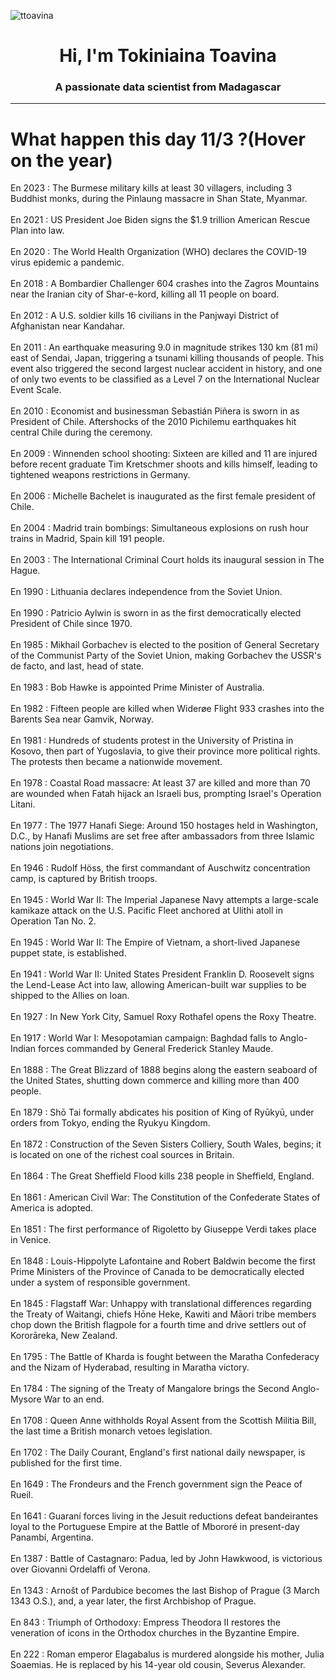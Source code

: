 
<p align="left"> <img src="https://komarev.com/ghpvc/?username=ttoavina&label=Profile%20views&color=0e75b6&style=flat" alt="ttoavina" /> </p>
<h1 align="center">Hi, I'm Tokiniaina Toavina</h1>
<h3 align="center">A passionate data scientist from Madagascar</h3>
    
<hr/>
<h1> What happen this day 11/3 ?(Hover on the year)</h1>

En 2023 : The Burmese military kills at least 30 villagers, including 3 Buddhist monks, during the Pinlaung massacre in Shan State, Myanmar.
<br/><br/>
En 2021 : US President Joe Biden signs the $1.9 trillion American Rescue Plan into law.
<br/><br/>
En 2020 : The World Health Organization (WHO) declares the COVID-19 virus epidemic a pandemic.
<br/><br/>
En 2018 : A Bombardier Challenger 604 crashes into the Zagros Mountains near the Iranian city of Shar-e-kord, killing all 11 people on board.
<br/><br/>
En 2012 : A U.S. soldier kills 16 civilians in the Panjwayi District of Afghanistan near Kandahar.
<br/><br/>
En 2011 : An earthquake measuring 9.0 in magnitude strikes 130 km (81 mi) east of Sendai, Japan, triggering a tsunami killing thousands of people. This event also triggered the second largest nuclear accident in history, and one of only two events to be classified as a Level 7 on the International Nuclear Event Scale.
<br/><br/>
En 2010 : Economist and businessman Sebastián Piñera is sworn in as President of Chile. Aftershocks of the 2010 Pichilemu earthquakes hit central Chile during the ceremony.
<br/><br/>
En 2009 : Winnenden school shooting: Sixteen are killed and 11 are injured before recent graduate Tim Kretschmer shoots and kills himself, leading to tightened weapons restrictions in Germany.
<br/><br/>
En 2006 : Michelle Bachelet is inaugurated as the first female president of Chile.
<br/><br/>
En 2004 : Madrid train bombings: Simultaneous explosions on rush hour trains in Madrid, Spain kill 191 people.
<br/><br/>
En 2003 : The International Criminal Court holds its inaugural session in The Hague.
<br/><br/>
En 1990 : Lithuania declares independence from the Soviet Union.
<br/><br/>
En 1990 : Patricio Aylwin is sworn in as the first democratically elected President of Chile since 1970.
<br/><br/>
En 1985 : Mikhail Gorbachev is elected to the position of General Secretary of the Communist Party of the Soviet Union, making Gorbachev the USSR's de facto, and last, head of state.
<br/><br/>
En 1983 : Bob Hawke is appointed Prime Minister of Australia.
<br/><br/>
En 1982 : Fifteen people are killed when Widerøe Flight 933 crashes into the Barents Sea near Gamvik, Norway.
<br/><br/>
En 1981 : Hundreds of students protest in the University of Pristina in Kosovo, then part of Yugoslavia, to give their province more political rights. The protests then became a nationwide movement.
<br/><br/>
En 1978 : Coastal Road massacre: At least 37 are killed and more than 70 are wounded when Fatah hijack an Israeli bus, prompting Israel's Operation Litani.
<br/><br/>
En 1977 : The 1977 Hanafi Siege: Around 150 hostages held in Washington, D.C., by Hanafi Muslims are set free after ambassadors from three Islamic nations join negotiations.
<br/><br/>
En 1946 : Rudolf Höss, the first commandant of Auschwitz concentration camp, is captured by British troops.
<br/><br/>
En 1945 : World War II:  The Imperial Japanese Navy attempts a large-scale kamikaze attack on the U.S. Pacific Fleet anchored at Ulithi atoll in Operation Tan No. 2.
<br/><br/>
En 1945 : World War II: The Empire of Vietnam, a short-lived Japanese puppet state, is established.
<br/><br/>
En 1941 : World War II: United States President Franklin D. Roosevelt signs the Lend-Lease Act into law, allowing American-built war supplies to be shipped to the Allies on loan.
<br/><br/>
En 1927 : In New York City, Samuel Roxy Rothafel opens the Roxy Theatre.
<br/><br/>
En 1917 : World War I: Mesopotamian campaign: Baghdad falls to Anglo-Indian forces commanded by General Frederick Stanley Maude.
<br/><br/>
En 1888 : The Great Blizzard of 1888 begins along the eastern seaboard of the United States, shutting down commerce and killing more than 400 people.
<br/><br/>
En 1879 : Shō Tai formally abdicates his position of King of Ryūkyū, under orders from Tokyo, ending the Ryukyu Kingdom.
<br/><br/>
En 1872 : Construction of the Seven Sisters Colliery, South Wales, begins; it is located on one of the richest coal sources in Britain.
<br/><br/>
En 1864 : The Great Sheffield Flood kills 238 people in Sheffield, England.
<br/><br/>
En 1861 : American Civil War: The Constitution of the Confederate States of America is adopted.
<br/><br/>
En 1851 : The first performance of Rigoletto by Giuseppe Verdi takes place in Venice.
<br/><br/>
En 1848 : Louis-Hippolyte Lafontaine and Robert Baldwin become the first Prime Ministers of the Province of Canada to be democratically elected under a system of responsible government.
<br/><br/>
En 1845 : Flagstaff War: Unhappy with translational differences regarding the Treaty of Waitangi, chiefs Hōne Heke, Kawiti and Māori tribe members chop down the British flagpole for a fourth time and drive settlers out of Kororāreka, New Zealand.
<br/><br/>
En 1795 : The Battle of Kharda is fought between the Maratha Confederacy and the Nizam of Hyderabad, resulting in Maratha victory.
<br/><br/>
En 1784 : The signing of the Treaty of Mangalore brings the Second Anglo-Mysore War to an end.
<br/><br/>
En 1708 : Queen Anne withholds Royal Assent from the Scottish Militia Bill, the last time a British monarch vetoes legislation.
<br/><br/>
En 1702 : The Daily Courant, England's first national daily newspaper, is published for the first time.
<br/><br/>
En 1649 : The Frondeurs and the French government sign the Peace of Rueil.
<br/><br/>
En 1641 : Guaraní forces living in the Jesuit reductions defeat bandeirantes loyal to the Portuguese Empire at the Battle of Mbororé in present-day Panambí, Argentina.
<br/><br/>
En 1387 : Battle of Castagnaro: Padua, led by John Hawkwood, is victorious over Giovanni Ordelaffi of Verona.
<br/><br/>
En 1343 : Arnošt of Pardubice becomes the last Bishop of Prague (3 March 1343 O.S.), and, a year later, the first Archbishop of Prague.
<br/><br/>
En 843 : Triumph of Orthodoxy: Empress Theodora II restores the veneration of icons in the Orthodox churches in the Byzantine Empire.
<br/><br/>
En 222 : Roman emperor Elagabalus is murdered alongside his mother, Julia Soaemias. He is replaced by his 14-year old cousin, Severus Alexander.
<br/><br/>

